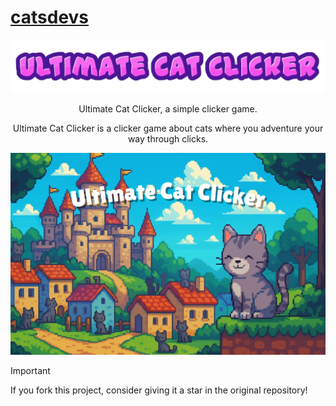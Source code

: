 # [catsdevs](https://catsdevs.online/)
<div align="center">
    <img src="https://raw.githubusercontent.com/justdev-chris/justdev-chris.github.io/refs/heads/main/flamingtext_com-38981848-removebg-preview.png">
    <p>Ultimate Cat Clicker, a simple clicker game.<p>
    <p>Ultimate Cat Clicker is a clicker game about cats where you adventure your way through clicks.</p>
</div>

![inpreview](https://raw.githubusercontent.com/justdev-chris/justdev-chris.github.io/refs/heads/main/uccbgload.png)

> [!IMPORTANT]
> If you fork this project, consider giving it a star in the original repository!
